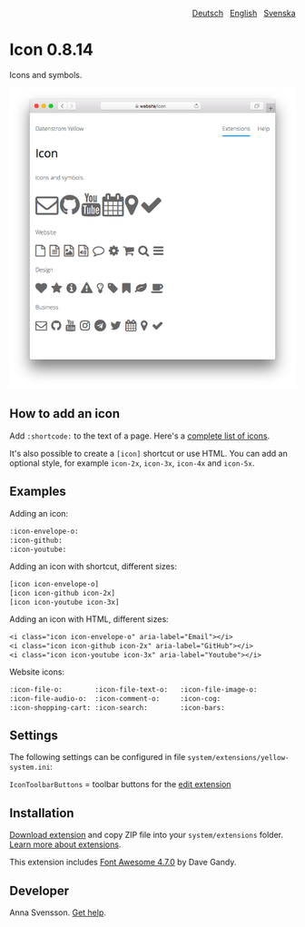 <p align="right"><a href="README-de.md">Deutsch</a> &nbsp; <a href="README.md">English</a> &nbsp; <a href="README-sv.md">Svenska</a></p>

# Icon 0.8.14

Icons and symbols.

![Screenshot](icon-screenshot.png?raw=true)

## How to add an icon

Add `:shortcode:` to the text of a page. Here's a [complete list of icons](https://fontawesome.com/icons).

It's also possible to create a `[icon]` shortcut or use HTML. You can add an optional style, for example `icon-2x`, `icon-3x`, `icon-4x` and `icon-5x`.

## Examples

Adding an icon:

    :icon-envelope-o:
    :icon-github:
    :icon-youtube:

Adding an icon with shortcut, different sizes:

    [icon icon-envelope-o]
    [icon icon-github icon-2x]
    [icon icon-youtube icon-3x]
    
Adding an icon with HTML, different sizes:

    <i class="icon icon-envelope-o" aria-label="Email"></i>
    <i class="icon icon-github icon-2x" aria-label="GitHub"></i>
    <i class="icon icon-youtube icon-3x" aria-label="Youtube"></i>

Website icons:

    :icon-file-o:        :icon-file-text-o:   :icon-file-image-o:
    :icon-file-audio-o:  :icon-comment-o:     :icon-cog:
    :icon-shopping-cart: :icon-search:        :icon-bars:

## Settings

The following settings can be configured in file `system/extensions/yellow-system.ini`:

`IconToolbarButtons` = toolbar buttons for the [edit extension](https://github.com/annaesvensson/yellow-edit)  

## Installation

[Download extension](https://github.com/annaesvensson/yellow-icon/archive/main.zip) and copy ZIP file into your `system/extensions` folder. [Learn more about extensions](https://github.com/annaesvensson/yellow-update).

This extension includes [Font Awesome 4.7.0](https://github.com/FortAwesome/Font-Awesome) by Dave Gandy.

## Developer

Anna Svensson. [Get help](https://datenstrom.se/yellow/help/).
